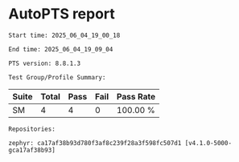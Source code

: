 # AutoPTS report

    Start time: 2025_06_04_19_00_18

    End time: 2025_06_04_19_09_04

    PTS version: 8.8.1.3

    Test Group/Profile Summary: 
|  Suite  | Total | Pass | Fail | Pass Rate|
|---------|-------|------|------|----------|
|SM       |4      |4     |0     | 100.00 % |

    Repositories:

	zephyr: ca17af38b93d780f3af8c239f28a3f598fc507d1 [v4.1.0-5000-gca17af38b93]
